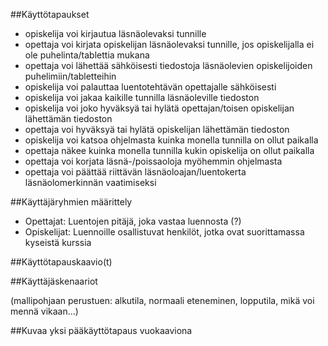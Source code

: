 ##Käyttötapaukset

- opiskelija voi kirjautua läsnäolevaksi tunnille
- opettaja voi kirjata opiskelijan läsnäolevaksi tunnille, jos opiskelijalla ei ole puhelinta/tablettia mukana
- opettaja voi lähettää sähköisesti tiedostoja läsnäolevien opiskelijoiden puhelimiin/tabletteihin
- opiskelija voi palauttaa luentotehtävän opettajalle sähköisesti
- opiskelija voi jakaa kaikille tunnilla läsnäoleville tiedoston
- opiskelija voi joko hyväksyä tai hylätä opettajan/toisen opiskelijan lähettämän tiedoston
- opettaja voi hyväksyä tai hylätä opiskelijan lähettämän tiedoston
- opiskelija voi katsoa ohjelmasta kuinka monella tunnilla on ollut paikalla
- opettaja näkee kuinka monella tunnilla kukin opiskelija on ollut paikalla
- opettaja voi korjata läsnä-/poissaoloja myöhemmin ohjelmasta
- opettaja voi päättää riittävän läsnäoloajan/luentokerta läsnäolomerkinnän vaatimiseksi

##Käyttäjäryhmien määrittely

- Opettajat: Luentojen pitäjä, joka vastaa luennosta (?)
- Opiskelijat: Luennoille osallistuvat henkilöt, jotka ovat suorittamassa kyseistä kurssia

##Käyttötapauskaavio(t)

##Käyttäjäskenaariot

(mallipohjaan perustuen: alkutila, normaali eteneminen, lopputila, mikä voi mennä vikaan...)

##Kuvaa yksi pääkäyttötapaus vuokaaviona

